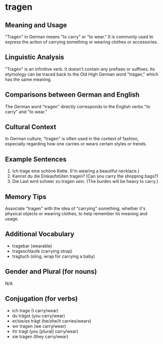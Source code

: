 # tragen
## Meaning and Usage
"Tragen" in German means "to carry" or "to wear." It is commonly used to express the action of carrying something or wearing clothes or accessories.

## Linguistic Analysis
"Tragen" is an infinitive verb. It doesn't contain any prefixes or suffixes. Its etymology can be traced back to the Old High German word "tragan," which has the same meaning.

## Comparisons between German and English
The German word "tragen" directly corresponds to the English verbs "to carry" and "to wear."

## Cultural Context
In German culture, "tragen" is often used in the context of fashion, especially regarding how one carries or wears certain styles or trends.

## Example Sentences
1. Ich trage eine schöne Kette. (I'm wearing a beautiful necklace.)
2. Kannst du die Einkaufstüten tragen? (Can you carry the shopping bags?)
3. Die Last wird schwer zu tragen sein. (The burden will be heavy to carry.)

## Memory Tips
Associate "tragen" with the idea of "carrying" something, whether it's physical objects or wearing clothes, to help remember its meaning and usage.

## Additional Vocabulary
- tragebar (wearable)
- trageschlaufe (carrying strap)
- tragtuch (sling, wrap for carrying a baby)

## Gender and Plural (for nouns)
N/A

## Conjugation (for verbs)
- ich trage (I carry/wear)
- du trägst (you carry/wear)
- er/sie/es trägt (he/she/it carries/wears)
- wir tragen (we carry/wear)
- ihr tragt (you [plural] carry/wear)
- sie tragen (they carry/wear)